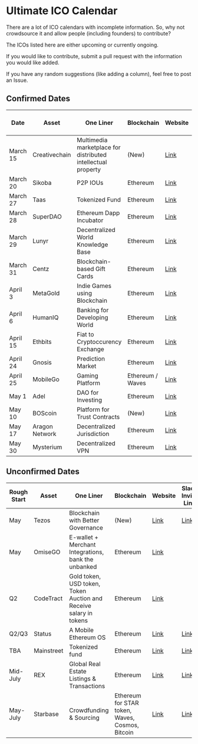 # Ultimate ICO Calendar
There are a lot of ICO calendars with incomplete information. So, why not crowdsource it and allow people (including founders) to contribute?

The ICOs listed here are either upcoming or currently ongoing.

If you would like to contribute, submit a pull request with the information you would like added.

If you have any random suggestions (like adding a column), feel free to post an Issue.

## Confirmed Dates

| Date  | Asset | One Liner | Blockchain | Website | Slack Invite Link | Reddit
| ------------- | ------------- | ------------- | ------------- | ------------- | ------------- | ------------- |
| March 15  | Creativechain  | Multimedia marketplace for distributed intellectual property | (New) | [Link](https://www.creativechain.org) | | [Link](https://www.reddit.com/domain/creativechain.org/) |
| March 20  | Sikoba    | P2P IOUs | Ethereum | [Link](http://sikoba.com) | [Link](https://sikoba-presale.herokuapp.com)||
| March 27  | Taas | Tokenized Fund | Ethereum | [Link](http://taas.fund/) | [Link](https://taasfund.signup.team/)| |
| March 28 | SuperDAO | Ethereum Dapp Incubator | Ethereum | [Link](http://www.superdao.io/) | | [Link](https://www.reddit.com/r/SuperDao/) |
| March 29 | Lunyr  | Decentralized World Knowledge Base | Ethereum | [Link](https://lunyr.com/) | [Link](https://slack.lunyr.com/) | [Link](https://www.reddit.com/r/Lunyr/)|
| March 31 | Centz | Blockchain-based Gift Cards | Ethereum | [Link](https://ico.centz.net/) | | |
| April 3 | MetaGold | Indie Games using Blockchain | Ethereum | [Link](http://metagold.io/) | [Link](http://metagold.io/slack/) | [Link](https://www.reddit.com/r/MetaGoldDev/)
| April 6 | HumanIQ  | Banking for Developing World | Ethereum | [Link](https://humaniq.co/) | [Link](http://slack.humaniq.co/) | |
| April 15  | Ethbits  | Fiat to Cryptoccurency Exchange | Ethereum | [Link](https://www.ethbits.com/) | | [Link](https://www.reddit.com/r/Ethbits/) |
| April 24  | Gnosis  | Prediction Market | Ethereum | [Link](https://gnosis.pm/) | [Link](https://slack.gnosis.pm/) | [Link](https://www.reddit.com/user/GroupGnosis/)|
| April 25  | MobileGo  | Gaming Platform | Ethereum / Waves | [Link](https://mobilego.io/) | [Link](https://gamecredits.com/slack.html) | |
| May 1 | Adel  | DAO for Investing | Ethereum | [Link](https://www.adelphoi.io/) | |  [Link](https://www.reddit.com/r/Adel/) |
| May 10 | BOScoin  | Platform for Trust Contracts | (New) | [Link](https://www.boscoin.io/) | [Link](https://slack-boscoin.herokuapp.com/) | [Link](https://www.reddit.com/r/boscoin/) |
| May 17 | Aragon Network  | Decentralized Jurisdiction | Ethereum | [Link](https://aragon.one) | [Link](https://aragon.chat)  |
| May 30 | Mysterium  | Decentralized VPN | Ethereum | [Link](https://mysterium.network) | [Link](http://mysterium.network:9000/)  |

## Unconfirmed Dates

| Rough Start  | Asset | One Liner | Blockchain | Website | Slack Invite Link | Reddit
| ------------- | ------------- | ------------- | ------------- | ------------- | ------------- | ------------- |
| May | Tezos  | Blockchain with Better Governance | (New) | [Link](https://tezos.com/) | [Link](http://slack.tezos.com/) | |
| May | OmiseGO  | E-wallet + Merchant Integrations, bank the unbanked | Ethereum | [Link](https://omg.omise.co/) | | |
| Q2  | CodeTract  | Gold token, USD token, Token Auction and Receive salary in tokens | Ethereum | [Link](https://launch.codetract.io/) | | |
| Q2/Q3 | Status | A Mobile Ethereum OS | Ethereum | [Link](https://status.im/) | [Link](http://slack.status.im/) | [Link](https://www.reddit.com/r/statusim/) |
| TBA | Mainstreet  | Tokenized fund | Ethereum | [Link](http://mainstreet.ky/) | [Link](http://slack.intellisys.ai/) | |
| Mid-July | REX  | Global Real Estate Listings & Transactions | Ethereum | [Link](http://rexmls.com/) | [Link]( https://rexmls.herokuapp.com/) | |
| May-July | Starbase | Crowdfunding & Sourcing | Ethereum for STAR token, Waves, Cosmos, Bitcoin | [Link](https://starbase.co) | [Link](https://slack.starbase.co ) | | 
